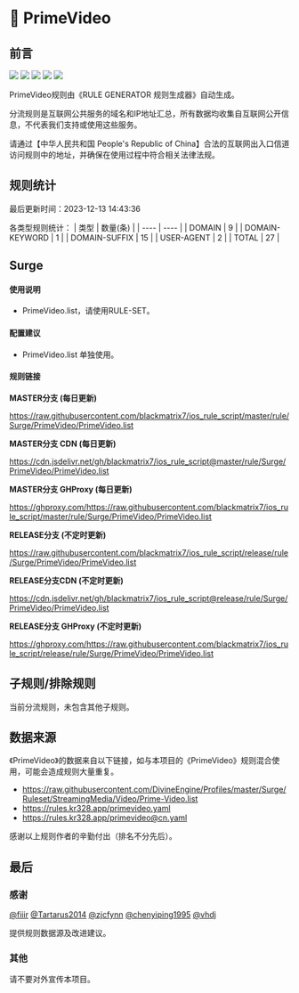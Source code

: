 # 🧸 PrimeVideo

## 前言

![](https://shields.io/badge/-移除重复规则-ff69b4) ![](https://shields.io/badge/-DOMAIN与DOMAIN--SUFFIX合并-green) ![](https://shields.io/badge/-DOMAIN--SUFFIX间合并-critical) ![](https://shields.io/badge/-DOMAIN--SUFFIX与DOMAIN--KEYWORD合并-blue) ![](https://shields.io/badge/-IP--CIDR(6)合并-blueviolet) 

PrimeVideo规则由《RULE GENERATOR 规则生成器》自动生成。

分流规则是互联网公共服务的域名和IP地址汇总，所有数据均收集自互联网公开信息，不代表我们支持或使用这些服务。

请通过【中华人民共和国 People's Republic of China】合法的互联网出入口信道访问规则中的地址，并确保在使用过程中符合相关法律法规。

## 规则统计

最后更新时间：2023-12-13 14:43:36

各类型规则统计：
| 类型 | 数量(条)  | 
| ---- | ----  |
| DOMAIN | 9  | 
| DOMAIN-KEYWORD | 1  | 
| DOMAIN-SUFFIX | 15  | 
| USER-AGENT | 2  | 
| TOTAL | 27  | 


## Surge 

#### 使用说明
- PrimeVideo.list，请使用RULE-SET。

#### 配置建议
- PrimeVideo.list 单独使用。

#### 规则链接
**MASTER分支 (每日更新)**

https://raw.githubusercontent.com/blackmatrix7/ios_rule_script/master/rule/Surge/PrimeVideo/PrimeVideo.list

**MASTER分支 CDN (每日更新)**

https://cdn.jsdelivr.net/gh/blackmatrix7/ios_rule_script@master/rule/Surge/PrimeVideo/PrimeVideo.list

**MASTER分支 GHProxy (每日更新)**

https://ghproxy.com/https://raw.githubusercontent.com/blackmatrix7/ios_rule_script/master/rule/Surge/PrimeVideo/PrimeVideo.list

**RELEASE分支 (不定时更新)**

https://raw.githubusercontent.com/blackmatrix7/ios_rule_script/release/rule/Surge/PrimeVideo/PrimeVideo.list

**RELEASE分支CDN (不定时更新)**

https://cdn.jsdelivr.net/gh/blackmatrix7/ios_rule_script@release/rule/Surge/PrimeVideo/PrimeVideo.list

**RELEASE分支 GHProxy (不定时更新)**

https://ghproxy.com/https://raw.githubusercontent.com/blackmatrix7/ios_rule_script/release/rule/Surge/PrimeVideo/PrimeVideo.list

## 子规则/排除规则


当前分流规则，未包含其他子规则。

## 数据来源

《PrimeVideo》的数据来自以下链接，如与本项目的《PrimeVideo》规则混合使用，可能会造成规则大量重复。

- https://raw.githubusercontent.com/DivineEngine/Profiles/master/Surge/Ruleset/StreamingMedia/Video/Prime-Video.list
- https://rules.kr328.app/primevideo.yaml
- https://rules.kr328.app/primevideo@cn.yaml


感谢以上规则作者的辛勤付出（排名不分先后）。

## 最后

### 感谢

[@fiiir](https://github.com/fiiir) [@Tartarus2014](https://github.com/Tartarus2014) [@zjcfynn](https://github.com/zjcfynn) [@chenyiping1995](https://github.com/chenyiping1995) [@vhdj](https://github.com/vhdj)

提供规则数据源及改进建议。

### 其他

请不要对外宣传本项目。